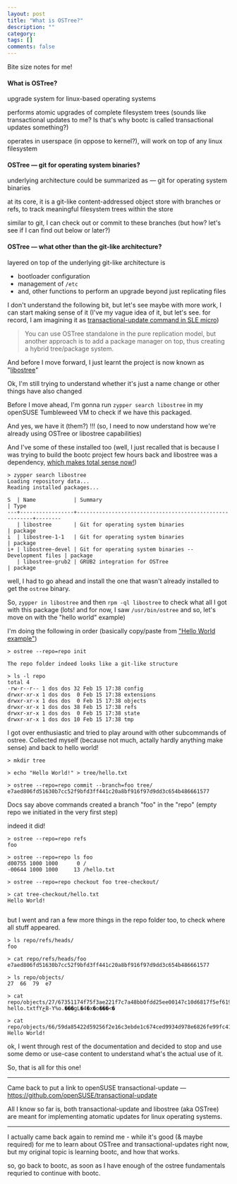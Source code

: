 ```yaml
---
layout: post
title: "What is OSTree?"
description: ""
category: 
tags: []
comments: false
---
```



Bite size notes for me!

#### What is OSTree?

upgrade system for linux-based operating systems

performs atomic upgrades of complete filesystem trees (sounds like transactional updates to me? Is that's why bootc is called transactional updates something?)

operates in userspace (in oppose to kernel?), will work on top of any linux filesystem

#### OSTree — git for operating system binaries?

underlying architecture could be summarized as — git for operating system binaries

at its core, it is a git-like content-addressed object store with branches or refs, to track meaningful filesystem trees within the store

similar to git, I can check out or commit to these branches (but how? let's see if I can find out below or later?)

#### OSTree — what other than the git-like architecture?

layered on top of the underlying git-like architecture is
- bootloader configuration
- management of `/etc`
- and, other functions to perform an upgrade beyond just replicating files

I don't understand the following bit, but let's see maybe with more work, I can start making sense of it
(I've my vague idea of it, but let's see. for record, I am imagining it as [transactional-update command in SLE micro](https://documentation.suse.com/sle-micro/5.3/html/SLE-Micro-all/sec-transactional-udate.html#sec-command-list))

> You can use OSTree standalone in the pure replication model,
> but another approach is to add a package manager on top,
> thus creating a hybrid tree/package system.


And before I move forward, I just learnt the project is now known as "[libostree](https://ostreedev.github.io/ostree/#libostree)" 

Ok, I'm still trying to understand whether it's just a name change or other things have also changed

Before I move ahead, I'm gonna run `zypper search libostree` in my openSUSE Tumbleweed VM to check if we have this packaged.

And yes, we have it (them?) !!! (so, I need to now understand how we're already using OSTree or libostree capabilities)

And I've some of these installed too (well, I just recalled that is because I was trying to build the bootc project few hours back and libostree was a dependency, [which makes total sense now!](https://youtu.be/QaKl5z6dFlM?feature=shared&t=653))

```
> zypper search libostree
Loading repository data...
Reading installed packages...

S  | Name            | Summary                                                | Type
---+-----------------+--------------------------------------------------------+--------
   | libostree       | Git for operating system binaries                      | package
i  | libostree-1-1   | Git for operating system binaries                      | package
i+ | libostree-devel | Git for operating system binaries -- Development files | package
   | libostree-grub2 | GRUB2 integration for OSTree                           | package
```

well, I had to go ahead and install the one that wasn't already installed to get the `ostree` binary.

So, `zypper in libostree` and then `rpm -ql libostree` to check what all I got with this package
(lots! and for now, I saw `/usr/bin/ostree` and so, let's move on with the "hello world" example)

I'm doing the following in order (basically copy/paste from ["Hello World example"](https://ostreedev.github.io/ostree/introduction/#hello-world-example))

```
> ostree --repo=repo init

The repo folder indeed looks like a git-like structure

> ls -l repo
total 4
-rw-r--r-- 1 dos dos 32 Feb 15 17:38 config
drwxr-xr-x 1 dos dos  0 Feb 15 17:38 extensions
drwxr-xr-x 1 dos dos  0 Feb 15 17:38 objects
drwxr-xr-x 1 dos dos 38 Feb 15 17:38 refs
drwxr-xr-x 1 dos dos  0 Feb 15 17:38 state
drwxr-xr-x 1 dos dos 10 Feb 15 17:38 tmp
```

I got over enthusiastic and tried to play around with other subcommands of ostree.
Collected myself (because not much, actally hardly anything make sense) and back to hello world!

```
> mkdir tree

> echo "Hello World!" > tree/hello.txt

> ostree --repo=repo commit --branch=foo tree/
e7aed806fd51630b7cc52f9bfd3ff441c20a8bf916f97d9dd3c654b486661577
```
Docs say above commands created a branch "foo" in the "repo" (empty repo we initiated in the very first step)

indeed it did!

```
> ostree --repo=repo refs
foo

> ostree --repo=repo ls foo
d00755 1000 1000      0 /
-00644 1000 1000     13 /hello.txt

> ostree --repo=repo checkout foo tree-checkout/

> cat tree-checkout/hello.txt 
Hello World!


```

but I went and ran a few more things in the repo folder too, to check where all stuff appeared.

```
> ls repo/refs/heads/
foo

> cat repo/refs/heads/foo 
e7aed806fd51630b7cc52f9bfd3ff441c20a8bf916f97d9dd3c654b486661577

> ls repo/objects/
27  66  79  e7

> cat repo/objects/27/67351174f75f3ae221f7c7a48bb0fdd25ee00147c10d6817f5ef61922d327b.dirtree 
hello.txtfYڅB-Y%o.���gL�4�x�o���<�

> cat repo/objects/66/59da85422d59256f2e16c3ebde1c674ced9934d978e6826fe99fc413db3cb0.file
Hello World!
```

ok, I went through rest of the documentation and decided to stop and use some demo or use-case content to understand what's the actual use of it.

So, that is all for this one!

---

Came back to put a link to openSUSE transactional-update — https://github.com/openSUSE/transactional-update

All I know so far is, both transactional-update and libostree (aka OSTree) are meant for implementing atomatic updates for linux operating systems.

---

I actually came back again to remind me - while it's good (& maybe required) for me to learn about OSTree and transactional-updates right now,
but my original topic is learning bootc, and how that works.

so, go back to bootc, as soon as I have enough of the ostree fundamentals requried to continue with bootc.
